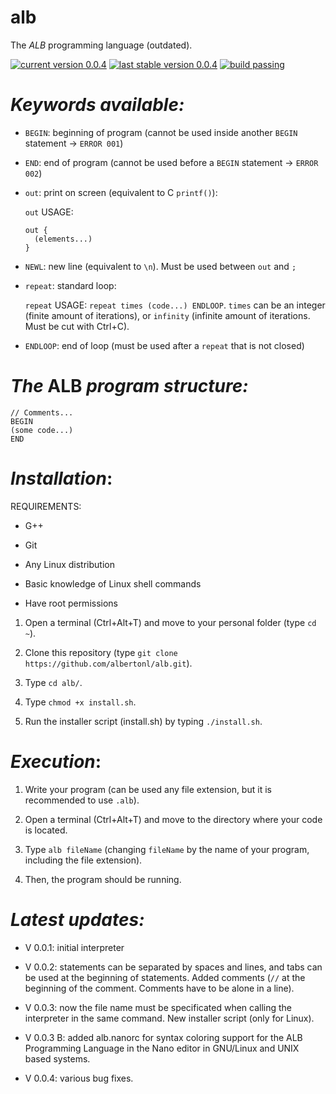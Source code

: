 # alb

The _ALB_ programming language (outdated).

[![current version 0.0.4](https://img.shields.io/badge/ALB%20current%20version-0.0.4-brightgreen.svg)](http://proshare.epizy.com) [![last stable version 0.0.4](https://img.shields.io/badge/last%20stable%20version-0.0.4-brightgreen.svg)](http://proshare.epizy.com) [![build passing](https://img.shields.io/badge/build-passing-brightgreen.svg)](http://proshare.epizy.com)

# *Keywords available:*

- `BEGIN`: beginning of program (cannot be used inside another `BEGIN` statement -> `ERROR 001`)

- `END`: end of program (cannot be used before a `BEGIN` statement -> `ERROR 002`)

- `out`: print on screen (equivalent to C `printf()`):

  `out` USAGE:
  
  ```
  out {
  	(elements...)
  }
  ```
  
- `NEWL`: new line (equivalent to `\n`). Must be used between `out` and `;`

- `repeat`: standard loop:
  
  `repeat` USAGE: `repeat times (code...) ENDLOOP`. `times` can be an integer (finite amount of iterations), or `infinity` (infinite amount of iterations. Must be cut with Ctrl+C).

- `ENDLOOP`: end of loop (must be used after a `repeat` that is not closed)


# _The_ ALB _program structure:_

```
// Comments...
BEGIN
(some code...)
END
```


# _Installation_:

REQUIREMENTS:

- G++

- Git

- Any Linux distribution

- Basic knowledge of Linux shell commands

- Have root permissions

1. Open a terminal (Ctrl+Alt+T) and move to your personal folder (type `cd ~`).

2. Clone this repository (type `git clone https://github.com/albertonl/alb.git`).

3. Type `cd alb/`.

4. Type `chmod +x install.sh`.

5. Run the installer script (install.sh) by typing `./install.sh`.

# _Execution_:

1. Write your program (can be used any file extension, but it is recommended to use `.alb`).

2. Open a terminal (Ctrl+Alt+T) and move to the directory where your code is located.

3. Type `alb fileName` (changing `fileName` by the name of your program, including the file extension).

4. Then, the program should be running.

# _Latest updates:_

- V 0.0.1: initial interpreter

- V 0.0.2: statements can be separated by spaces and lines, and tabs can be used at the beginning of statements. Added comments (`//` at the beginning of the comment. Comments have to be alone in a line).

- V 0.0.3: now the file name must be specificated when calling the interpreter in the same command. New installer script (only for Linux).

- V 0.0.3 B: added alb.nanorc for syntax coloring support for the ALB Programming Language in the Nano editor in GNU/Linux and UNIX based systems.

- V 0.0.4: various bug fixes.

